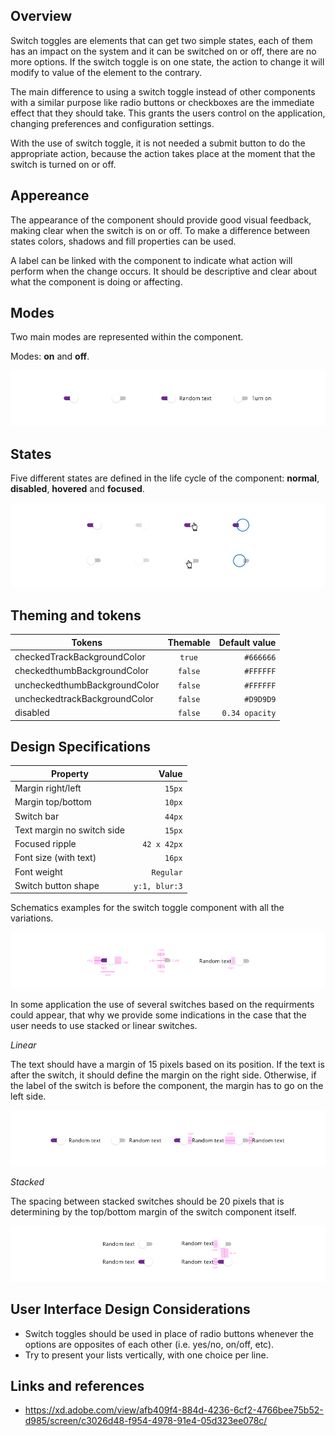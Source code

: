 ## Overview

Switch toggles are elements that can get two simple states, each of them has an impact on the system and it can be switched on or off, there are no more options.
If the switch toggle is on one state, the action to change it will modify to value of the element to the contrary.

The main difference to using a switch toggle instead of other components with a similar purpose like radio buttons or checkboxes are the immediate effect that they should take. This grants the users control on the application, changing preferences and configuration settings.

With the use of switch toggle, it is not needed a submit button to do the appropriate action, because the action takes place at the moment that the switch is turned on or off.

## Appereance

The appearance of the component should provide good visual feedback, making clear when the switch is on or off. To make a difference between states colors, shadows and fill properties can be used.

A label can be linked with the component to indicate what action will perform when the change occurs. It should be descriptive and clear about what the component is doing or affecting.

## Modes

Two main modes are represented within the component.

Modes: __on__ and __off__.

![Switch modes](images/switch_modes.png)

## States

Five different states are defined in the life cycle of the component: __normal__, __disabled__, __hovered__ and __focused__.

![Switch modes](images/switch_states.png)

## Theming and tokens

| Tokens        | Themable      | Default value |
| ------------- |:-------------:| -------------:|
| checkedTrackBackgroundColor      | `true` | `#666666` |
| checkedthumbBackgroundColor | `false`     | `#FFFFFF`  |
| uncheckedthumbBackgroundColor | `false`     | `#FFFFFF`  |
| uncheckedtrackBackgroundColor | `false`     | `#D9D9D9`  |
| disabled | `false`     | `0.34 opacity`  |

## Design Specifications

| Property           | Value|
|--------------------|------:|
| Margin right/left  | `15px`|
| Margin top/bottom  | `10px`|
| Switch bar         | `44px` |
| Text margin no switch side | `15px` |
| Focused ripple       | `42 x 42px` |
| Font size (with text)| `16px` |
| Font weight        | `Regular` |
| Switch button shape| `y:1, blur:3` | 

Schematics examples for the switch toggle component with all the variations.

![Switch specifications](images/switch_specs.png)

In some application the use of several switches based on the requirments could appear, that why we provide some indications in the case that the user needs to use stacked or linear switches.

*Linear*  

The text should have a margin of 15 pixels based on its position. If the text is after the switch, it should define the margin on the right side. Otherwise, if the label of the switch is before the component, the margin has to go on the left side.

![Switch linear structure](images/switch_linear.png)

*Stacked*  

The spacing between stacked switches should be 20 pixels that is determining by the top/bottom margin of the switch component itself.

![Switch stacked structure](images/switch_stacked.png)

## User Interface Design Considerations

- Switch toggles should be used in place of radio buttons whenever the options are opposites of each other (i.e. yes/no, on/off, etc).
- Try to present your lists vertically, with one choice per line. 

## Links and references

- https://xd.adobe.com/view/afb409f4-884d-4236-6cf2-4766bee75b52-d985/screen/c3026d48-f954-4978-91e4-05d323ee078c/